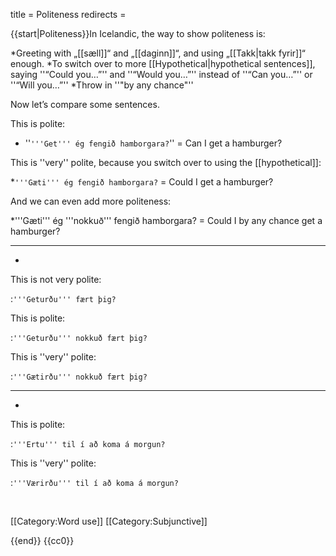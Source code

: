 title = Politeness
redirects =
>>>>

{{start|Politeness}}In Icelandic, the way to show politeness is:

*Greeting with „[[sæll]]“ and „[[daginn]]“, and using „[[Takk|takk fyrir]]“ enough.
*To switch over to more [[Hypothetical|hypothetical sentences]], saying ''“Could you…”'' and ''“Would you…”'' instead of ''“Can you…”'' or ''“Will you…”''
*Throw in ''"by any chance"''

Now let’s compare some sentences.

This is polite:

* ''`'''Get''' ég fengið hamborgara?`'' = Can I get a hamburger?

This is ''very'' polite, because you switch over to using the [[hypothetical]]:

*`'''Gæti''' ég fengið hamborgara?` = Could I get a hamburger?

And we can even add more politeness:

*'''Gæti''' ég '''nokkuð''' fengið hamborgara? = Could I by any chance get a hamburger?

---

-

This is not very polite:

:`'''Geturðu''' fært þig?`

This is polite:

:`'''Geturðu''' nokkuð fært þig?`

This is ''very'' polite:

:`'''Gætirðu''' nokkuð fært þig?`

---

-

This is polite:

:`'''Ertu''' til í að koma á morgun?`

This is ''very'' polite:

:`'''Værirðu''' til í að koma á morgun?`

<br />

[[Category:Word use]]
[[Category:Subjunctive]]

{{end}}
<noinclude>{{cc0}}</noinclude>
